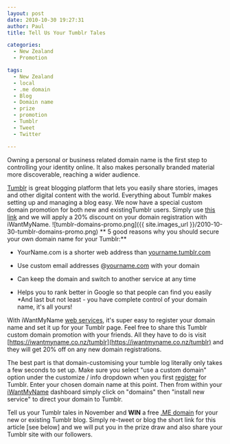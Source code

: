 ```yaml
---
layout: post
date: 2010-10-30 19:27:31
author: Paul
title: Tell Us Your Tumblr Tales

categories:
  - New Zealand
  - Promotion

tags:
  - New Zealand
  - local
  - .me domain
  - Blog
  - Domain name
  - prize
  - promotion
  - Tumblr
  - Tweet
  - Twitter

---
```


Owning a personal or business related domain name is the first step to controlling your identity online. It also makes personally branded material more discoverable, reaching a wider audience.

[Tumblr](http://www.tumblr.com/) is great blogging platform that lets you easily share stories, images and other digital content with the world. Everything about Tumblr makes setting up and managing a blog easy.  We now have a 
special custom domain promotion for both new and existingTumblr 
users. Simply use [this link](https://iwantmyname.co.nz/tumblr) and we will apply a 20% discount on your 
domain registration with iWantMyName.
![tumblr-domains-promo.png]({{ site.images_url }}/2010-10-30-tumblr-domains-promo.png)
**
5 good reasons why you should secure your own domain name for your Tumblr:**

*  YourName.com is a shorter web address than [yourname.tumblr.com](http://yourname.tumblr.com/)

* Use custom email addresses @[yourname.com](http://yourname.com/) with your domain

* Can keep the domain and switch to another service at any time

* Helps you to rank better in Google so that people can find you easily
*And last but not least - you have complete control of your domain name, it's all yours!

With iWantMyName [web services](https://iwantmyname.com/services), it's super easy to register your domain name and set it
 up for your Tumblr page. Feel free to share this Tumblr custom domain 
promotion with your friends. All they have to do is visit [https://iwantmyname.co.nz/tumblr](https://iwantmyname.co.nz/tumblr) and they will get 20% off on any new domain registrations.

The best part is that domain-customising your tumble log literally only takes a few seconds to set up. Make sure you select "use a custom domain" option under the customize / info dropdown when you first [register](http://www.tumblr.com/register) for Tumblr. Enter your chosen domain name at this point. Then from within your[ iWantMyName](https://iwantmyname.co.nz/) dashboard simply click on "domains" then "install new service" to direct your domain to Tumblr.[](https://iwantmyname.com/services)

Tell us your Tumblr tales in November and **WIN** a free [.ME domain](https://iwantmyname.com/domains/me-montenegrean-domain-name-registration-for-montenegro) for your new or existing Tumblr blog. Simply re-tweet or blog the short link for this article [see below] and we will put you in the prize draw and also share your Tumblr site with our followers.
